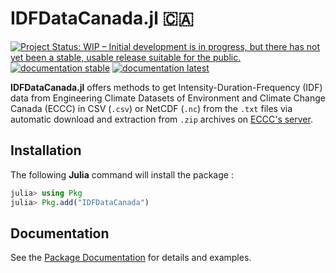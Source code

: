 # IDFDataCanada.jl 🇨🇦
[![Project Status: WIP – Initial development is in progress, but there has not yet been a stable, usable release suitable for the public.](https://www.repostatus.org/badges/latest/wip.svg)](https://www.repostatus.org/#wip)
[![documentation stable](https://img.shields.io/badge/docs-stable-blue.svg)](https://juliaextremes.github.io/IDFDataCanada.jl/stable/)
[![documentation latest](https://img.shields.io/badge/docs-latest-blue.svg)](https://juliaextremes.github.io/IDFDataCanada.jl/dev/)

**IDFDataCanada.jl** offers methods to get Intensity-Duration-Frequency (IDF) data from Engineering Climate Datasets of Environment and Climate Change Canada (ECCC) in CSV (`.csv`) or NetCDF (`.nc`) from the `.txt` files via automatic download and extraction from `.zip` archives on [ECCC's server](https://collaboration.cmc.ec.gc.ca/cmc/climate/Engineer_Climate/IDF/).

## Installation

The following **Julia** command will install the package :

```julia
julia> using Pkg
julia> Pkg.add("IDFDataCanada")
```

## Documentation 

See the [Package Documentation](https://juliaextremes.github.io/IDFDataCanada.jl) for details and examples.